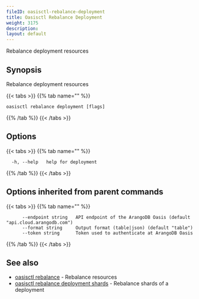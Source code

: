```yaml
---
fileID: oasisctl-rebalance-deployment
title: Oasisctl Rebalance Deployment
weight: 3175
description: 
layout: default
---
```

Rebalance deployment resources

## Synopsis

Rebalance deployment resources

{{< tabs >}}
{{% tab name="" %}}
```
oasisctl rebalance deployment [flags]
```
{{% /tab %}}
{{< /tabs >}}

## Options

{{< tabs >}}
{{% tab name="" %}}
```
  -h, --help   help for deployment
```
{{% /tab %}}
{{< /tabs >}}

## Options inherited from parent commands

{{< tabs >}}
{{% tab name="" %}}
```
      --endpoint string   API endpoint of the ArangoDB Oasis (default "api.cloud.arangodb.com")
      --format string     Output format (table|json) (default "table")
      --token string      Token used to authenticate at ArangoDB Oasis
```
{{% /tab %}}
{{< /tabs >}}

## See also

* [oasisctl rebalance]()	 - Rebalance resources
* [oasisctl rebalance deployment shards](oasisctl-rebalance-deployment-shards)	 - Rebalance shards of a deployment

